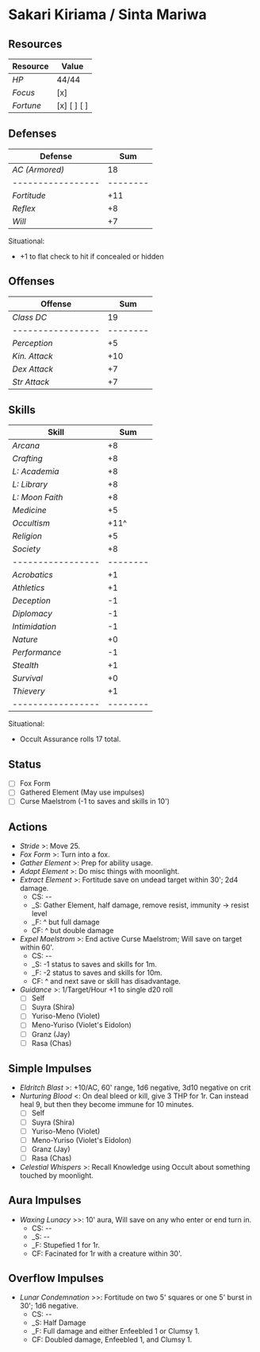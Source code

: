 # Sakari Kiriama / Sinta Mariwa
## Resources
| **Resource** |  Value       |
|--------------|--------------|
| *HP*         |  44/44       |
| *Focus*      |  [x]         |
| *Fortune*    |  [x] [ ] [ ] |

## Defenses
| **Defense**     |  Sum   |
|-----------------|--------|
| *AC (Armored)*  |  18    |
|-----------------|--------|
| *Fortitude*     |  +11   |
| *Reflex*        |  +8    |
| *Will*          |  +7    |
Situational:
- +1 to flat check to hit if concealed or hidden

## Offenses
| **Offense**     |  Sum   |
|-----------------|--------|
| *Class DC*      |  19    |
|-----------------|--------|
| *Perception*    |  +5    |
| *Kin. Attack*   |  +10   |
| *Dex Attack*    |  +7    |
| *Str Attack*    |  +7    |

## Skills
| **Skill**       |  Sum   |
|-----------------|--------|
| *Arcana*        |  +8    |
| *Crafting*      |  +8    |
| *L: Academia*   |  +8    |
| *L: Library*    |  +8    |
| *L: Moon Faith* |  +8    |
| *Medicine*      |  +5    |
| *Occultism*     |  +11^  |
| *Religion*      |  +5    |
| *Society*       |  +8    |
|-----------------|--------|
| *Acrobatics*    |  +1    |
| *Athletics*     |  +1    |
| *Deception*     |  -1    |
| *Diplomacy*     |  -1    |
| *Intimidation*  |  -1    |
| *Nature*        |  +0    |
| *Performance*   |  -1    |
| *Stealth*       |  +1    |
| *Survival*      |  +0    |
| *Thievery*      |  +1    |
|-----------------|--------|
Situational:
- Occult Assurance rolls 17 total.

## Status
- [ ] Fox Form
- [ ] Gathered Element (May use impulses)
- [ ] Curse Maelstrom (-1 to saves and skills in 10')

## Actions
- *Stride* >: Move 25.
- *Fox Form* >: Turn into a fox.
- *Gather Element* >: Prep for ability usage.
- *Adapt Element* >: Do misc things with moonlight.
- *Extract Element* >: Fortitude save on undead target within 30'; 2d4 damage.
  - CS: --
  - _S: Gather Element, half damage, remove resist, immunity -> resist level
  - _F: ^ but full damage
  - CF: ^ but double damage
- *Expel Maelstrom* >: End active Curse Maelstrom; Will save on target within 60'.
  - CS: --
  - _S: -1 status to saves and skills for 1m.
  - _F: -2 status to saves and skills for 10m.
  - CF: ^ and next save or skill has disadvantage.
- *Guidance* >: 1/Target/Hour +1 to single d20 roll
  - [ ] Self
  - [ ] Suyra (Shira)
  - [ ] Yuriso-Meno (Violet)
  - [ ] Meno-Yuriso (Violet's Eidolon)
  - [ ] Granz (Jay)
  - [ ] Rasa (Chas)

## Simple Impulses
- *Eldritch Blast* >: +10/AC, 60' range, 1d6 negative, 3d10 negative on crit
- *Nurturing Blood* <: On deal bleed or kill, give 3 THP for 1r. Can instead heal 9, but then they become immune for 10 minutes.
  - [ ] Self
  - [ ] Suyra (Shira)
  - [ ] Yuriso-Meno (Violet)
  - [ ] Meno-Yuriso (Violet's Eidolon)
  - [ ] Granz (Jay)
  - [ ] Rasa (Chas)
- *Celestial Whispers* >: Recall Knowledge using Occult about something touched by moonlight.

## Aura Impulses
- *Waxing Lunacy* >>: 10' aura, Will save on any who enter or end turn in.
  - CS: --
  - _S: --
  - _F: Stupefied 1 for 1r.
  - CF: Facinated for 1r with a creature within 30'.

## Overflow Impulses
- *Lunar Condemnation* >>: Fortitude on two 5' squares or one 5' burst in 30'; 1d6 negative.
  - CS: --
  - _S: Half Damage
  - _F: Full damage and either Enfeebled 1 or Clumsy 1.
  - CF: Doubled damage, Enfeebled 1, and Clumsy 1.
